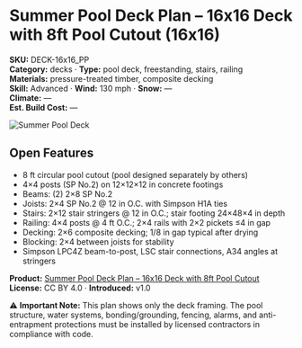 # Summer Pool Deck Plan – 16x16 Deck with 8ft Pool Cutout (16x16)
**SKU:** DECK-16x16_PP  
**Category:** decks · **Type:** pool deck, freestanding, stairs, railing  
**Materials:** pressure-treated timber, composite decking  
**Skill:** Advanced · **Wind:** 130 mph · **Snow:** —  
**Climate:** —  
**Est. Build Cost:** —

![Summer Pool Deck](https://i.etsystatic.com/59867749/r/il/f70c7a/7142099557/il_fullxfull.7142099557_lbqy.jpg)

## Open Features
- 8 ft circular pool cutout (pool designed separately by others)
- 4×4 posts (SP No.2) on 12×12×12 in concrete footings
- Beams: (2) 2×8 SP No.2
- Joists: 2×4 SP No.2 @ 12 in O.C. with Simpson H1A ties
- Stairs: 2×12 stair stringers @ 12 in O.C.; stair footing 24×48×4 in depth
- Railing: 4×4 posts @ 4 ft O.C.; 2×4 rails with 2×2 pickets ≤4 in gap
- Decking: 2×6 composite decking; 1/8 in gap typical after drying
- Blocking: 2×4 between joists for stability
- Simpson LPC4Z beam-to-post, LSC stair connections, A34 angles at stringers

**Product:** [Summer Pool Deck Plan – 16x16 Deck with 8ft Pool Cutout](https://bamboodesigns.shop/products/summer-pool-deck-plan-16x16-deck-with-8ft-pool-cutout)  
**License:** CC BY 4.0 · **Introduced:** v1.0  

⚠️ **Important Note:** This plan shows only the deck framing. The pool structure, water systems, bonding/grounding, fencing, alarms, and anti-entrapment protections must be installed by licensed contractors in compliance with code.

